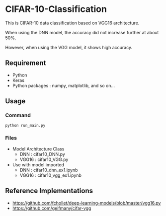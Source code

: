 CIFAR-10-Classification
===
This is CIFAR-10 data classification based on VGG16 architecture.

When using the DNN model, the accuracy did not increase further at about 50%. 

However, when using the VGG model, it shows high accuracy.


Requirement
---
* Python
* Keras
* Python packages : numpy, matplotlib, and so on...

Usage
---
### Command
`python run_main.py`

### Files
* Model Architecture Class
	- DNN : cifar10_DNN.py
	- VGG16 : cifar10_VGG.py
* Use with model imported
	- DNN : cifar10_dnn_ex1.ipynb
	- VGG16 : cifar10_vgg_ex1.ipynb

Reference Implementations
---
+ https://github.com/fchollet/deep-learning-models/blob/master/vgg16.py
+ https://github.com/geifmany/cifar-vgg